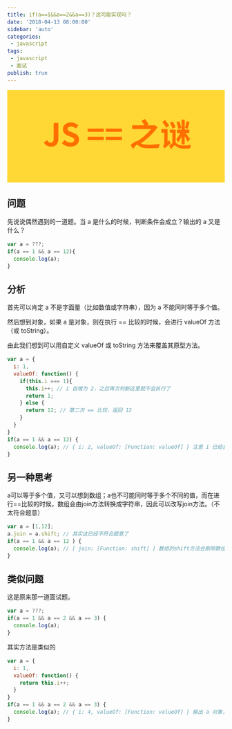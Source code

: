 ```yaml
---
title: if(a==1&&a==2&&a==3)？这可能实现吗？
date: '2018-04-13 08:00:00'
sidebar: 'auto'
categories:
 - javascript
tags:
 - javascript
 - 面试
publish: true
---
```

![image](./image/07-1.png)
## 问题
先说说偶然遇到的一道题。当 a 是什么的时候，判断条件会成立？输出的 a 又是什么？
```js
var a = ???;
if(a == 1 && a == 12){
  console.log(a);
}
```
## 分析
首先可以肯定 a 不是字面量（比如数值或字符串），因为 a 不能同时等于多个值。

然后想到对象，如果 a 是对象，则在执行 == 比较的时候，会进行 valueOf 方法（或 toString）。

由此我们想到可以用自定义 valueOf 或 toString 方法来覆盖其原型方法。
```js
var a = {
  i: 1,
  valueOf: function() {
    if(this.i === 1){
      this.i++; // i 自增为 2，之后再次判断这里就不会执行了
      return 1;
    } else {
      return 12; // 第二次 == 比较，返回 12
    }
  }
}
if(a == 1 && a == 12) {
  console.log(a); // { i: 2, valueOf: [Function: valueOf] } 注意 i 已经自增为 2 了
}
```
## 另一种思考
a可以等于多个值，又可以想到数组；a也不可能同时等于多个不同的值，而在进行==比较的时候，数组会由join方法转换成字符串，因此可以改写join方法。（不太符合题意）
```js
var a = [1,12];
a.join = a.shift; // 其实这已经不符合题意了
if(a == 1 && a == 12 ) {
  console.log(a); // [ join: [Function: shift] ] 数组的shift方法会删除数组第一个元素 
}
```
## 类似问题  
这是原来那一道面试题。
```js
var a = ???;
if(a == 1 && a == 2 && a == 3) {
  console.log(a);
}
```
其实方法是类似的
```js
var a = {
  i: 1,
  valueOf: function() {
    return this.i++;
  }
}
if(a == 1 && a == 2 && a == 3) {
  console.log(a); // { i: 4, valueOf: [Function: valueOf] } 输出 a 对象，注意 i 的值
}
```
